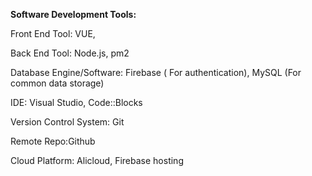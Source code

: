 **Software Development Tools:**

Front End Tool: VUE, 

Back End Tool: Node.js, pm2

Database Engine/Software: Firebase ( For authentication), MySQL (For common data storage) 

IDE: Visual Studio, Code::Blocks

Version Control System: Git

Remote Repo:Github

Cloud Platform: Alicloud, Firebase hosting

